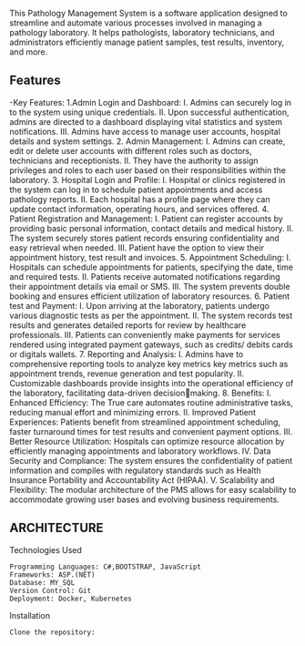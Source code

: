 This Pathology Management System is a software application designed to streamline and automate various processes involved in managing a pathology laboratory. 
It helps pathologists, laboratory technicians, and administrators efficiently manage patient samples, test results, inventory, and more.

## Features

-Key Features: 
1.Admin Login and Dashboard:
I. Admins can securely log in to the system using unique 
credentials.
II. Upon successful authentication, admins are directed to a 
dashboard displaying vital statistics and system notifications.
III. Admins have access to manage user accounts, hospital details 
and system settings.
2. Admin Management:
I. Admins can create, edit or delete user accounts with different 
roles such as doctors, technicians and receptionists.
II. They have the authority to assign privileges and roles to each 
user based on their responsibilities within the laboratory. 
3. Hospital Login and Profile:
I. Hospital or clinics registered in the system can log in to 
schedule patient appointments and access pathology reports.
II. Each hospital has a profile page where they can update contact 
information, operating hours, and services offered.
4. Patient Registration and Management:
I. Patient can register accounts by providing basic personal 
information, contact details and medical history.
II. The system securely stores patient records ensuring 
confidentiality and easy retrieval when needed.
III. Patient have the option to view their appointment history, test 
result and invoices.
5. Appointment Scheduling:
I. Hospitals can schedule appointments for patients, specifying 
the date, time and required tests.
II. Patients receive automated notifications regarding their 
appointment details via email or SMS.
III. The system prevents double booking and ensures efficient 
utilization of laboratory resources.
6. Patient test and Payment:
I. Upon arriving at the laboratory, patients undergo various 
diagnostic tests as per the appointment.
II. The system records test results and generates detailed reports 
for review by healthcare professionals.
III. Patients can conveniently make payments for services 
rendered using integrated payment gateways, such as credits/ 
debits cards or digitals wallets.
7. Reporting and Analysis:
I. Admins have to comprehensive reporting tools to analyze key 
metrics key metrics such as appointment trends, revenue 
generation and test popularity.
II. Customizable dashboards provide insights into the operational 
efficiency of the laboratory, facilitating data-driven decisionmaking.
8. Benefits:
I. Enhanced Efficiency: The True care automates routine 
administrative tasks, reducing manual effort and minimizing 
errors.
II. Improved Patient Experiences: Patients benefit from 
streamlined appointment scheduling, faster turnaround times 
for test results and convenient payment options.
III. Better Resource Utilization: Hospitals can optimize resource 
allocation by efficiently managing appointments and 
laboratory workflows.
IV. Data Security and Compliance: The system ensures the 
confidentiality of patient information and compiles with 
regulatory standards such as Health Insurance Portability and 
Accountability Act (HIPAA).
V. Scalability and Flexibility: The modular architecture of the 
PMS allows for easy scalability to accommodate growing user 
bases and evolving business requirements.

## ARCHITECTURE
Technologies Used

    Programming Languages: C#,BOOTSTRAP, JavaScript
    Frameworks: ASP.(NET)
    Database: MY_SQL
    Version Control: Git
    Deployment: Docker, Kubernetes

Installation

    Clone the repository:
